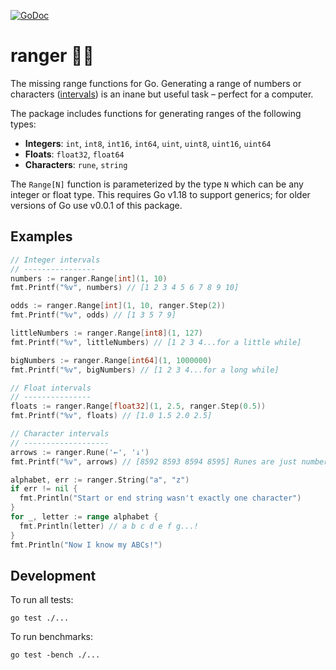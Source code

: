 [![GoDoc](https://godoc.org/github.com/qsymmachus/ranger?status.svg)](https://godoc.org/github.com/qsymmachus/ranger)

ranger 🧝‍♂️
=========

The missing range functions for Go. Generating a range of numbers or characters ([intervals](https://en.wikipedia.org/wiki/Interval_(mathematics))) is an inane but useful task – perfect for a computer.

The package includes functions for generating ranges of the following types:

* __Integers__: `int`, `int8`, `int16`, `int64`, `uint`, `uint8`, `uint16`, `uint64`
* __Floats__: `float32`, `float64`
* __Characters__: `rune`, `string`

The `Range[N]` function is parameterized by the type `N` which can be any integer or float type. This requires Go v1.18 to support generics; for older versions of Go use v0.0.1 of this package.

Examples
--------

```go
// Integer intervals
// ----------------
numbers := ranger.Range[int](1, 10)
fmt.Printf("%v", numbers) // [1 2 3 4 5 6 7 8 9 10]

odds := ranger.Range[int](1, 10, ranger.Step(2))
fmt.Printf("%v", odds) // [1 3 5 7 9]

littleNumbers := ranger.Range[int8](1, 127)
fmt.Printf("%v", littleNumbers) // [1 2 3 4...for a little while]

bigNumbers := ranger.Range[int64](1, 1000000)
fmt.Printf("%v", bigNumbers) // [1 2 3 4...for a long while]

// Float intervals
// ---------------
floats := ranger.Range[float32](1, 2.5, ranger.Step(0.5))
fmt.Printf("%v", floats) // [1.0 1.5 2.0 2.5]

// Character intervals
// -------------------
arrows := ranger.Rune('←', '↓')
fmt.Printf("%v", arrows) // [8592 8593 8594 8595] Runes are just numbers

alphabet, err := ranger.String("a", "z")
if err != nil {
  fmt.Println("Start or end string wasn't exactly one character")
}
for _, letter := range alphabet {
  fmt.Println(letter) // a b c d e f g...!
}
fmt.Println("Now I know my ABCs!")
```

Development
-----------

To run all tests:

```
go test ./...
```

To run benchmarks:

```
go test -bench ./...
```
